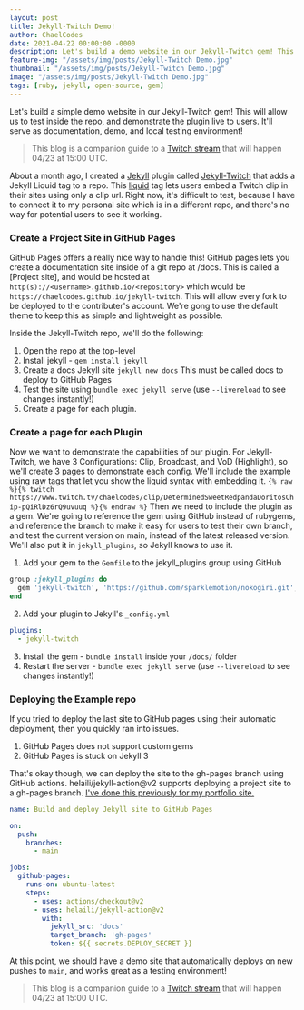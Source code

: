 ```yaml
---
layout: post
title: Jekyll-Twitch Demo!
author: ChaelCodes
date: 2021-04-22 00:00:00 -0000
description: Let's build a demo website in our Jekyll-Twitch gem! This will allow us to test inside the repo, and demonstrate the plugin live to users. It'll serve as documentation, demo, and local testing environment!
feature-img: "/assets/img/posts/Jekyll-Twitch Demo.jpg"
thumbnail: "/assets/img/posts/Jekyll-Twitch Demo.jpg"
image: "/assets/img/posts/Jekyll-Twitch Demo.jpg"
tags: [ruby, jekyll, open-source, gem]
---
```

Let's build a simple demo website in our Jekyll-Twitch gem! This will allow us to test inside the repo, and demonstrate the plugin live to users. It'll serve as documentation, demo, and local testing environment!

> This blog is a companion guide to a [Twitch stream](https://twitch.tv/ChaelCodes) that will happen 04/23 at 15:00 UTC.

About a month ago, I created a [Jekyll](https://jekyllrb.com/) plugin called [Jekyll-Twitch](https://github.com/ChaelCodes/jekyll-twitch) that adds a Jekyll Liquid tag to a repo. This [liquid](https://shopify.github.io/liquid/) tag lets users embed a Twitch clip in their sites using only a clip url. Right now, it's difficult to test, because I have to connect it to my personal site which is in a different repo, and there's no way for potential users to see it working.

### Create a Project Site in GitHub Pages

GitHub Pages offers a really nice way to handle this! GitHub pages lets you create a documentation site inside of a git repo at /docs. This is called a [Project site], and would be hosted at `http(s)://<username>.github.io/<repository>` which would be `https://chaelcodes.github.io/jekyll-twitch`. This will allow every fork to be deployed to the contributer's account. We're gong to use the default theme to keep this as simple and lightweight as possible.

Inside the Jekyll-Twitch repo, we'll do the following:
1. Open the repo at the top-level
2. Install jekyll - `gem install jekyll`
3. Create a docs Jekyll site `jekyll new docs` This must be called docs to deploy to GitHub Pages
4. Test the site using `bundle exec jekyll serve` (use `--livereload` to see changes instantly!)
5. Create a page for each plugin.

### Create a page for each Plugin

Now we want to demonstrate the capabilities of our plugin. For Jekyll-Twitch, we have 3 Configurations: Clip, Broadcast, and VoD (Highlight), so we'll create 3 pages to demonstrate each config. We'll include the example using raw tags that let you show the liquid syntax with embedding it.
`{% raw %}{% twitch https://www.twitch.tv/chaelcodes/clip/DeterminedSweetRedpandaDoritosChip-pQiRlDz6rQ9uvuuq %}{% endraw %}`
Then we need to include the plugin as a gem. We're going to reference the gem using GitHub instead of rubygems, and reference the branch to make it easy for users to test their own branch, and test the current version on main, instead of the latest released version. We'll also put it in `jekyll_plugins`, so Jekyll knows to use it.

1. Add your gem to the `Gemfile` to the jekyll_plugins group using GitHub
```ruby
group :jekyll_plugins do
  gem 'jekyll-twitch', 'https://github.com/sparklemotion/nokogiri.git', branch: 'main'
end
```
2. Add your plugin to Jekyll's `_config.yml`
```yml
plugins:
  - jekyll-twitch
```
3. Install the gem - `bundle install` inside your `/docs/` folder
4. Restart the server - `bundle exec jekyll serve` (use `--livereload` to see changes instantly!)

### Deploying the Example repo

If you tried to deploy the last site to GitHub pages using their automatic deployment, then you quickly ran into issues.

1. GitHub Pages does not support custom gems
2. GitHub Pages is stuck on Jekyll 3

That's okay though, we can deploy the site to the gh-pages branch using GitHub actions. helaili/jekyll-action@v2 supports deploying a project site to a gh-pages branch. [I've done this previously for my portfolio site.](https://www.chael.codes/2021/03/25/Deploying-with-github-actions-not-pages.html)

```yml
name: Build and deploy Jekyll site to GitHub Pages

on:
  push:
    branches:
      - main

jobs:
  github-pages:
    runs-on: ubuntu-latest
    steps:
      - uses: actions/checkout@v2
      - uses: helaili/jekyll-action@v2
        with:
          jekyll_src: 'docs'
          target_branch: 'gh-pages'
          token: ${{ secrets.DEPLOY_SECRET }}
```

At this point, we should have a demo site that automatically deploys on new pushes to `main`, and works great as a testing environment!

> This blog is a companion guide to a [Twitch stream](https://twitch.tv/ChaelCodes) that will happen 04/23 at 15:00 UTC.
